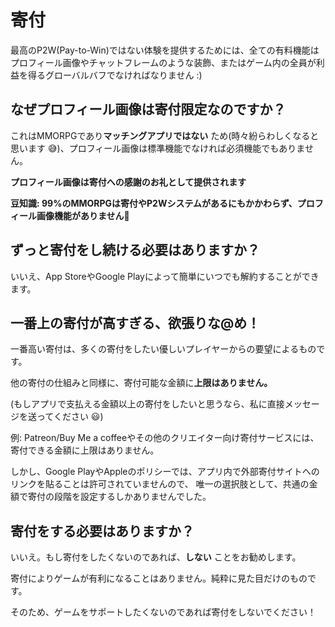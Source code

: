 # 寄付
最高のP2W(Pay-to-Win)ではない体験を提供するためには、全ての有料機能はプロフィール画像やチャットフレームのような装飾、またはゲーム内の全員が利益を得るグローバルバフでなければなりません :) 

## なぜプロフィール画像は寄付限定なのですか？
これはMMORPGであり**マッチングアプリではない** ため(時々紛らわしくなると思います 😅)、プロフィール画像は標準機能でなければ必須機能でもありません。 

**プロフィール画像は寄付への感謝のお礼として提供されます**

**豆知識: 99%のMMORPGは寄付やP2Wシステムがあるにもかかわらず、プロフィール画像機能がありません🤯**

## ずっと寄付をし続ける必要はありますか？
いいえ、App StoreやGoogle Playによって簡単にいつでも解約することができます。

## 一番上の寄付が高すぎる、欲張りな@$%#^#$め！
一番高い寄付は、多くの寄付をしたい優しいプレイヤーからの要望によるものです。 

他の寄付の仕組みと同様に、寄付可能な金額に**上限はありません。** 

(もしアプリで支払える金額以上の寄付をしたいと思うなら、私に直接メッセージを送ってください 😃)

例: Patreon/Buy Me a coffeeやその他のクリエイター向け寄付サービスには、寄付できる金額に上限はありません。

しかし、Google PlayやAppleのポリシーでは、アプリ内で外部寄付サイトへのリンクを貼ることは許可されていませんので、 
唯一の選択肢として、共通の金額で寄付の段階を設定するしかありませんでした。

## 寄付をする必要はありますか？
いいえ。もし寄付をしたくないのであれば、**しない** ことをお勧めします。

寄付によりゲームが有利になることはありません。純粋に見た目だけのものです。 

そのため、ゲームをサポートしたくないのであれば寄付をしないでください！  
